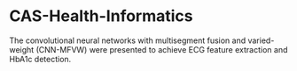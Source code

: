 # CAS-Health-Informatics
The convolutional neural networks with multisegment fusion and varied-weight (CNN-MFVW) were presented to achieve ECG feature extraction and HbA1c detection.
